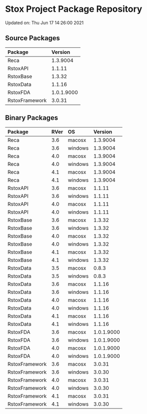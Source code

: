 # Stox Project Package Repository


Updated on: Thu Jun 17 14:26:00 2021
## Source Packages

|Package        |Version    |
|:--------------|:----------|
|Reca           |1.3.9004   |
|RstoxAPI       |1.1.11     |
|RstoxBase      |1.3.32     |
|RstoxData      |1.1.16     |
|RstoxFDA       |1.0.1.9000 |
|RstoxFramework |3.0.31     |

## Binary Packages

|Package        |RVer |OS      |Version    |
|:--------------|:----|:-------|:----------|
|Reca           |3.6  |macosx  |1.3.9004   |
|Reca           |3.6  |windows |1.3.9004   |
|Reca           |4.0  |macosx  |1.3.9004   |
|Reca           |4.0  |windows |1.3.9004   |
|Reca           |4.1  |macosx  |1.3.9004   |
|Reca           |4.1  |windows |1.3.9004   |
|RstoxAPI       |3.6  |macosx  |1.1.11     |
|RstoxAPI       |3.6  |windows |1.1.11     |
|RstoxAPI       |4.0  |macosx  |1.1.11     |
|RstoxAPI       |4.0  |windows |1.1.11     |
|RstoxBase      |3.6  |macosx  |1.3.32     |
|RstoxBase      |3.6  |windows |1.3.32     |
|RstoxBase      |4.0  |macosx  |1.3.32     |
|RstoxBase      |4.0  |windows |1.3.32     |
|RstoxBase      |4.1  |macosx  |1.3.32     |
|RstoxBase      |4.1  |windows |1.3.32     |
|RstoxData      |3.5  |macosx  |0.8.3      |
|RstoxData      |3.5  |windows |0.8.3      |
|RstoxData      |3.6  |macosx  |1.1.16     |
|RstoxData      |3.6  |windows |1.1.16     |
|RstoxData      |4.0  |macosx  |1.1.16     |
|RstoxData      |4.0  |windows |1.1.16     |
|RstoxData      |4.1  |macosx  |1.1.16     |
|RstoxData      |4.1  |windows |1.1.16     |
|RstoxFDA       |3.6  |macosx  |1.0.1.9000 |
|RstoxFDA       |3.6  |windows |1.0.1.9000 |
|RstoxFDA       |4.0  |macosx  |1.0.1.9000 |
|RstoxFDA       |4.0  |windows |1.0.1.9000 |
|RstoxFramework |3.6  |macosx  |3.0.31     |
|RstoxFramework |3.6  |windows |3.0.30     |
|RstoxFramework |4.0  |macosx  |3.0.31     |
|RstoxFramework |4.0  |windows |3.0.30     |
|RstoxFramework |4.1  |macosx  |3.0.31     |
|RstoxFramework |4.1  |windows |3.0.30     |
